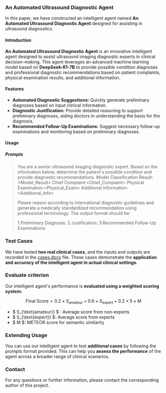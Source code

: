 ### An Automated Ultrasound Diagnostic Agent

In this paper, we have constructed an intelligent agent named **An Automated Ultrasound Diagnostic Agent** designed for assisting in ultrasound diagnostics.

#### Introduction

**An Automated Ultrasound Diagnostic Agent** is an innovative intelligent agent designed to assist ultrasound imaging diagnostic experts in clinical decision-making. This agent leverages an advanced machine learning model based on **DeepSeek-R1-7B** to provide possible condition diagnoses and professional diagnostic recommendations based on patient complaints, physical examination results, and additional information.

#### Features

- **Automated Diagnostic Suggestions:** Quickly generate preliminary diagnoses based on input clinical information.
- **Diagnostic Justification:** Provide detailed reasoning to support preliminary diagnoses, aiding doctors in understanding the basis for the diagnosis.
- **Recommended Follow-Up Examinations:** Suggest necessary follow-up examinations and monitoring based on preliminary diagnoses.


#### Usage

##### Prompts


> You are a senior ultrasound imaging diagnostic expert. Based on the information below, determine the patient's possible condition and provide diagnostic recommendations.
> Model Classification Result: <Model_Result>
> Chief Complaint:<Chief_Complaint>
> Physical Examination:<Physical_Exam>
> Additional Information:<Additional_Info>
>
> Please reason according to international diagnostic guidelines and generate a medically standardized recommendation using professional terminology. The output format should be:
> 
> 1.Preliminary Diagnosis:
> 2.Justification:
> 3.Recommended Follow-Up Examinations:

### Test Cases

We have tested **two real clinical cases**, and the inputs and outputs are recorded in the [cases.docx](./cases.docx) file. These cases demonstrate the **application and accuracy of the intelligent agent in actual clinical settings.**

###  Evaluate criterion


Our intelligent agent's performance is **evaluated using a weighted scoring system:**

$$
\text{Final Score} = 0.2 \times S_{\text{amateur}} + 0.6 \times S_{\text{expert}} + 0.2 \times 5 \times M
$$

- $ S_{\text{amateur}} $ : Average score from non-experts 
- $  S_{\text{expert}} $: Average score from experts 
- $ M $: METEOR score for semantic similarity


### Extending Usage

You can use our intelligent agent to test **additional cases** by following the prompts format provided. This can help you **assess the performance** of the agent across a broader range of clinical scenarios.

### Contact

For any questions or further information, please contact the corresponding author of this project.
